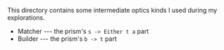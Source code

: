 This directory contains some intermediate optics kinds I used during my
explorations.

* Matcher --- the prism's `s -> Either t a` part
* Builder --- the prism's `b -> t` part
